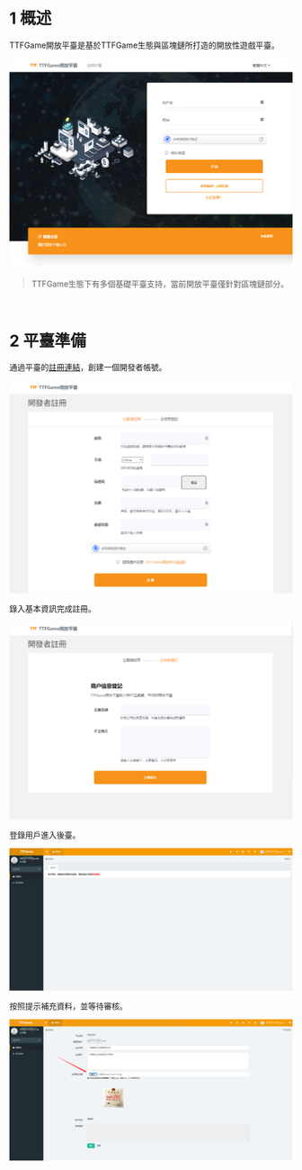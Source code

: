 # 1 概述

TTFGame開放平臺是基於TTFGame生態與區塊鏈所打造的開放性遊戲平臺。

![preview](./img/ttfgame_preview_01.png)

> TTFGame生態下有多個基礎平臺支持，當前開放平臺僅針對區塊鏈部分。

  <br />

# 2 平臺準備

通過平臺的[註冊連結](http://ttftest.dashgame.com/admin/index/merchat_register1)，創建一個開發者帳號。

![preview](./img/ttfgame_preview_02.png)

錄入基本資訊完成註冊。

![preview](./img/ttfgame_preview_03.png)

登錄用戶進入後臺。

![preview](./img/ttfgame_preview_99_b_0001.png)

按照提示補充資料，並等待審核。

![preview](./img/ttfgame_preview_99_b_0002.png)

  <br />
